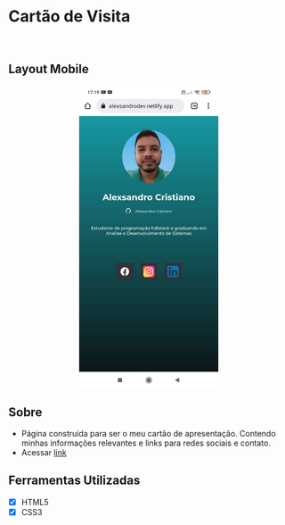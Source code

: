 # Cartão de Visita

<br>

## Layout Mobile

<p align="center">
 <img width="250px" src="./img/web-card.jpeg" align="center" alt="imagem do site versão mobile" />
</p>

## Sobre

- Página construída para ser o meu cartão de apresentação. Contendo minhas informações relevantes e links para redes sociais e contato.
- Acessar <a href="https://alexsandrodev.netlify.app/">link </a>

## Ferramentas Utilizadas

- [x] HTML5
- [x]  CSS3